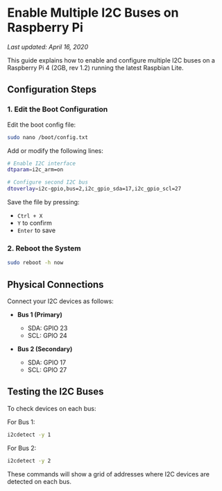 # Enable Multiple I2C Buses on Raspberry Pi

*Last updated: April 16, 2020*

This guide explains how to enable and configure multiple I2C buses on a Raspberry Pi 4 (2GB, rev 1.2) running the latest Raspbian Lite.

## Configuration Steps

### 1. Edit the Boot Configuration

Edit the boot config file:
```bash
sudo nano /boot/config.txt
```

Add or modify the following lines:
```bash
# Enable I2C interface
dtparam=i2c_arm=on

# Configure second I2C bus
dtoverlay=i2c-gpio,bus=2,i2c_gpio_sda=17,i2c_gpio_scl=27
```

Save the file by pressing:
- `Ctrl + X`
- `Y` to confirm
- `Enter` to save

### 2. Reboot the System

```bash
sudo reboot -h now
```

## Physical Connections

Connect your I2C devices as follows:

- **Bus 1 (Primary)**
  - SDA: GPIO 23
  - SCL: GPIO 24

- **Bus 2 (Secondary)**
  - SDA: GPIO 17
  - SCL: GPIO 27

## Testing the I2C Buses

To check devices on each bus:

For Bus 1:
```bash
i2cdetect -y 1
```

For Bus 2:
```bash
i2cdetect -y 2
```

These commands will show a grid of addresses where I2C devices are detected on each bus.